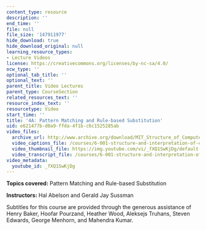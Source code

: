 ```yaml
---
content_type: resource
description: ''
end_time: ''
file: null
file_size: '147911977'
hide_download: true
hide_download_original: null
learning_resource_types:
- Lecture Videos
license: https://creativecommons.org/licenses/by-nc-sa/4.0/
ocw_type: ''
optional_tab_title: ''
optional_text: ''
parent_title: Video Lectures
parent_type: CourseSection
related_resources_text: ''
resource_index_text: ''
resourcetype: Video
start_time: ''
title: '4A: Pattern Matching and Rule-based Substitution'
uid: e621477b-d0a9-ffda-4f1b-c6c1525285ab
video_files:
  archive_url: http://www.archive.org/download/MIT_Structure_of_Computer_Programs_1986/lec4a.mp4
  video_captions_file: /courses/6-001-structure-and-interpretation-of-computer-programs-spring-2005/2d2d4d2c348156d5ab55c6f49a0f6d9f_fXQ1SwKjDg.vtt
  video_thumbnail_file: https://img.youtube.com/vi/_fXQ1SwKjDg/default.jpg
  video_transcript_file: /courses/6-001-structure-and-interpretation-of-computer-programs-spring-2005/6ac1de7c1a6862dab0992e7d2e45a766_fXQ1SwKjDg.pdf
video_metadata:
  youtube_id: _fXQ1SwKjDg
---
```


**Topics covered:** Pattern Matching and Rule-based Substitution

**Instructors:** Hal Abelson and Gerald Jay Sussman

Subtitles for this course are provided through the generous assistance of Henry Baker, Hoofar Pourzand, Heather Wood, Aleksejs Truhans, Steven Edwards, George Menhorn, and Mahendra Kumar.

